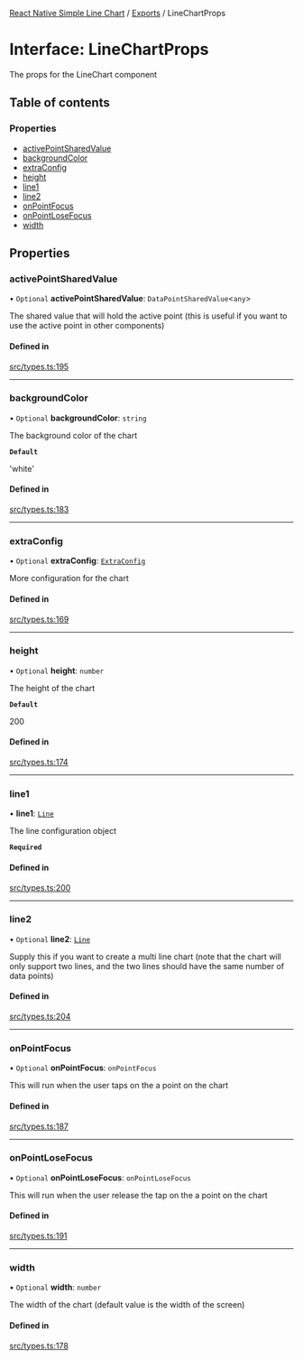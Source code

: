 [React Native Simple Line Chart](../README.md) / [Exports](../modules.md) / LineChartProps

# Interface: LineChartProps

The props for the LineChart component

## Table of contents

### Properties

- [activePointSharedValue](LineChartProps.md#activepointsharedvalue)
- [backgroundColor](LineChartProps.md#backgroundcolor)
- [extraConfig](LineChartProps.md#extraconfig)
- [height](LineChartProps.md#height)
- [line1](LineChartProps.md#line1)
- [line2](LineChartProps.md#line2)
- [onPointFocus](LineChartProps.md#onpointfocus)
- [onPointLoseFocus](LineChartProps.md#onpointlosefocus)
- [width](LineChartProps.md#width)

## Properties

### activePointSharedValue

• `Optional` **activePointSharedValue**: `DataPointSharedValue`<`any`\>

The shared value that will hold the active point (this is useful if you want to use the active point in other components)

#### Defined in

[src/types.ts:195](https://github.com/Malaa-tech/react-native-simple-line-chart/blob/a945a45/src/types.ts#L195)

___

### backgroundColor

• `Optional` **backgroundColor**: `string`

The background color of the chart

**`Default`**

'white'

#### Defined in

[src/types.ts:183](https://github.com/Malaa-tech/react-native-simple-line-chart/blob/a945a45/src/types.ts#L183)

___

### extraConfig

• `Optional` **extraConfig**: [`ExtraConfig`](ExtraConfig.md)

More configuration for the chart

#### Defined in

[src/types.ts:169](https://github.com/Malaa-tech/react-native-simple-line-chart/blob/a945a45/src/types.ts#L169)

___

### height

• `Optional` **height**: `number`

The height of the chart

**`Default`**

200

#### Defined in

[src/types.ts:174](https://github.com/Malaa-tech/react-native-simple-line-chart/blob/a945a45/src/types.ts#L174)

___

### line1

• **line1**: [`Line`](Line.md)

The line configuration object

**`Required`**

#### Defined in

[src/types.ts:200](https://github.com/Malaa-tech/react-native-simple-line-chart/blob/a945a45/src/types.ts#L200)

___

### line2

• `Optional` **line2**: [`Line`](Line.md)

Supply this if you want to create a multi line chart (note that the chart will only support two lines, and the two lines should have the same number of data points)

#### Defined in

[src/types.ts:204](https://github.com/Malaa-tech/react-native-simple-line-chart/blob/a945a45/src/types.ts#L204)

___

### onPointFocus

• `Optional` **onPointFocus**: `onPointFocus`

This will run when the user taps on the a point on the chart

#### Defined in

[src/types.ts:187](https://github.com/Malaa-tech/react-native-simple-line-chart/blob/a945a45/src/types.ts#L187)

___

### onPointLoseFocus

• `Optional` **onPointLoseFocus**: `onPointLoseFocus`

This will run when the user release the tap on the a point on the chart

#### Defined in

[src/types.ts:191](https://github.com/Malaa-tech/react-native-simple-line-chart/blob/a945a45/src/types.ts#L191)

___

### width

• `Optional` **width**: `number`

The width of the chart (default value is the width of the screen)

#### Defined in

[src/types.ts:178](https://github.com/Malaa-tech/react-native-simple-line-chart/blob/a945a45/src/types.ts#L178)
